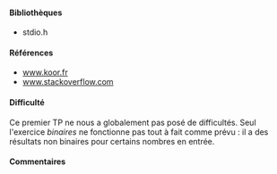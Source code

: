 #### Bibliothèques
- stdio.h

#### Références
- www.koor.fr
- www.stackoverflow.com

#### Difficulté
Ce premier TP ne nous a globalement pas posé de difficultés. Seul l'exercice *binaires* ne fonctionne pas tout à fait comme prévu : il a des résultats non binaires pour certains nombres en entrée.

#### Commentaires